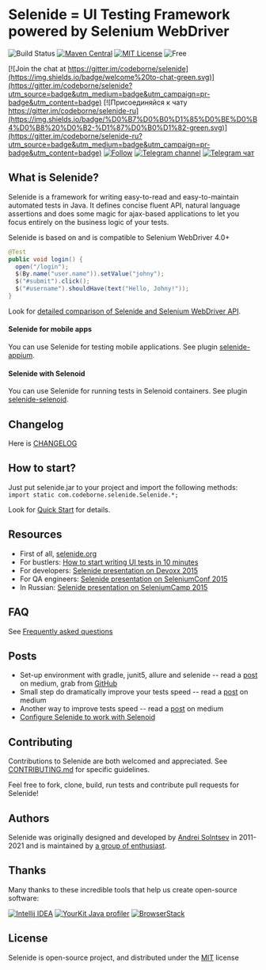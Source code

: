 # Selenide = UI Testing Framework powered by Selenium WebDriver

![Build Status](https://github.com/selenide/selenide/workflows/Run%20tests/badge.svg)
[![Maven Central](https://img.shields.io/maven-central/v/com.codeborne/selenide.svg)](https://central.sonatype.com/search?q=selenide&namespace=com.codeborne)
[![MIT License](http://img.shields.io/badge/license-MIT-green.svg)](https://github.com/selenide/selenide/blob/main/LICENSE)
![Free](https://img.shields.io/badge/free-open--source-green.svg)

[![Join the chat at https://gitter.im/codeborne/selenide](https://img.shields.io/badge/welcome%20to-chat-green.svg)](https://gitter.im/codeborne/selenide?utm_source=badge&utm_medium=badge&utm_campaign=pr-badge&utm_content=badge)
[![Присоединяйся к чату https://gitter.im/codeborne/selenide-ru](https://img.shields.io/badge/%D0%B7%D0%B0%D1%85%D0%BE%D0%B4%D0%B8%20%D0%B2-%D1%87%D0%B0%D1%82-green.svg)](https://gitter.im/codeborne/selenide-ru?utm_source=badge&utm_medium=badge&utm_campaign=pr-badge&utm_content=badge)
[![Follow](https://img.shields.io/twitter/follow/selenide.svg?style=social&label=Follow)](https://twitter.com/selenide)
[![Telegram channel](https://img.shields.io/badge/Telegram-channel-blue.svg)](https://t.me/selenide)
[![Telegram чат](https://img.shields.io/badge/Telegram-%D1%87%D0%B0%D1%82-blue.svg)](https://t.me/selenide_ru)

## What is Selenide?

Selenide is a framework for writing easy-to-read and easy-to-maintain automated tests in Java.
It defines concise fluent API, natural language assertions and does some magic for ajax-based applications to let you focus entirely on the business logic of your tests.

Selenide is based on and is compatible to Selenium WebDriver 4.0+

```java
@Test
public void login() {
  open("/login");
  $(By.name("user.name")).setValue("johny");
  $("#submit").click();
  $("#username").shouldHave(text("Hello, Johny!"));
}
```

Look for [detailed comparison of Selenide and Selenium WebDriver API](https://github.com/selenide/selenide/wiki/Selenide-vs-Selenium).

#### Selenide for mobile apps
You can use Selenide for testing mobile applications. See plugin [selenide-appium](https://github.com/selenide/selenide/tree/main/modules/appium).

#### Selenide with Selenoid
You can use Selenide for running tests in Selenoid containers. See plugin [selenide-selenoid](https://github.com/selenide/selenide/tree/main/modules/selenoid).


## Changelog

Here is [CHANGELOG](https://github.com/selenide/selenide/blob/main/CHANGELOG.md)

## How to start?

Just put selenide.jar to your project and import the following methods: `import static com.codeborne.selenide.Selenide.*;`

Look for [Quick Start](https://github.com/selenide/selenide/wiki/Quick-Start) for details.

## Resources

* First of all, [selenide.org](http://selenide.org)
* For bustlers: [How to start writing UI tests in 10 minutes](http://selenide.org/2014/10/01/how-to-start-writing-ui-tests/)
* For developers: [Selenide presentation on Devoxx 2015](http://selenide.org/2015/11/13/selenide-on-devoxx/)
* For QA engineers: [Selenide presentation on SeleniumConf 2015](http://selenide.org/2015/09/23/selenide-on-seleniumconf/)
* In Russian: [Selenide presentation on SeleniumCamp 2015](http://seleniumcamp.com/materials/good-short-test/)

## FAQ

See [Frequently asked questions](http://selenide.org/faq.html)

## Posts
- Set-up environment with gradle, junit5, allure and selenide -- read a [post](https://medium.com/@rosolko/simple-allure-2-configuration-for-gradle-8cd3810658dd) on medium, grab from [GitHub](https://github.com/rosolko/allure-gradle-configuration)
- Small step do dramatically improve your tests speed -- read a [post](https://medium.com/@rosolko/boost-you-autotests-with-fast-authorization-b3eee52ecc19) on medium
- Another way to improve tests speed -- read a [post](https://medium.com/@rosolko/fast-authorization-level-local-storage-6c84e9b3cef1) on medium
- [Configure Selenide to work with Selenoid](https://medium.com/@rosolko/configure-selenide-to-work-with-selenoid-8835cd6dc7d2)

## Contributing

Contributions to Selenide are both welcomed and appreciated. 
See [CONTRIBUTING.md](CONTRIBUTING.md) for specific guidelines.

Feel free to fork, clone, build, run tests and contribute pull requests for Selenide!


## Authors

Selenide was originally designed and developed by [Andrei Solntsev](http://asolntsev.github.io/) in 2011-2021
 and is maintained by [a group of enthusiast](https://github.com/orgs/selenide/people).

## Thanks

Many thanks to these incredible tools that help us create open-source software:

[![Intellij IDEA](https://cloud.google.com/tools/images/icon_IntelliJIDEA.png)](http://www.jetbrains.com/idea)
[![YourKit Java profiler](http://selenide.org/images/yourkit.png)](https://www.yourkit.com/features/)
[![BrowserStack](https://www.browserstack.com/images/mail/browserstack-logo-footer.png)](https://www.browserstack.com)

## License

Selenide is open-source project, and distributed under the [MIT](http://choosealicense.com/licenses/mit/) license
